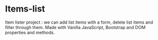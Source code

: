 # Items-list
Item lister project : we can add list items with a form, delete list items and filter through them. Made with Vanilla JavaScript, Bootstrap and DOM properties and methods.
